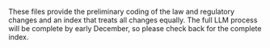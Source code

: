 These files provide the preliminary coding of the law and regulatory changes and an index that treats all changes equally.  The full LLM process will be complete by early December, so please check back for the complete index.
